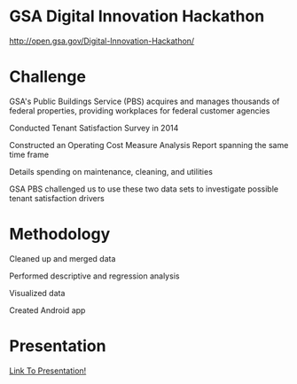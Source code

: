 # GSA Digital Innovation Hackathon
http://open.gsa.gov/Digital-Innovation-Hackathon/

# Challenge
GSA's Public Buildings Service (PBS) acquires and manages thousands of federal properties, providing workplaces for federal customer agencies

Conducted Tenant Satisfaction Survey in 2014

Constructed an Operating Cost Measure Analysis Report spanning the same time frame

Details spending on maintenance, cleaning, and utilities

GSA PBS challenged us to use these two data sets to investigate possible tenant satisfaction drivers

# Methodology
Cleaned up and merged data

Performed descriptive and regression analysis

Visualized data

Created Android app

# Presentation

 [Link To Presentation!](https://docs.google.com/presentation/d/1qg7NaKp9P8LE4VvJSQoeGHKVaJrQmSCmWBxxrfY6HQE/edit?usp=sharing)
